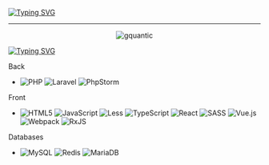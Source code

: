 [![Typing SVG](https://readme-typing-svg.herokuapp.com?color=FFFFF&lines=FULL-STACK+DEVELOPER)](https://github.com/gquantic)
<hr>

<!--p align="center">
  <a href="https://github-readme-stats.vercel.app/api/top-langs/?username=gquantic&theme=radical&langs_count=6&layout=compact"><img alt="GQuantic Activity Graph" src="https://github-readme-stats.vercel.app/api/top-langs/?username=gquantic&theme=radical&langs_count=6&layout=compact" /></a>
 </p-->

<p align="center">
<img src="https://komarev.com/ghpvc/?username=gquantic&label=Profile%20views&color=0e75b6&style=flat" alt="gquantic" />
</p>

[![Typing SVG](https://readme-typing-svg.herokuapp.com?color=FFFFFF&lines=My+stack)](https://github.com/gquantic)

<p>Back</p>

- ![PHP](https://img.shields.io/badge/php-%23777BB4.svg?style=for-the-badge&logo=php&logoColor=white) ![Laravel](https://img.shields.io/badge/laravel-%23FF2D20.svg?style=for-the-badge&logo=laravel&logoColor=white) ![PhpStorm](https://img.shields.io/badge/phpstorm-143?style=for-the-badge&logo=phpstorm&logoColor=black&color=black&labelColor=darkorchid)

<p>Front</p>

- ![HTML5](https://img.shields.io/badge/html5-%23E34F26.svg?style=for-the-badge&logo=html5&logoColor=white) 
![JavaScript](https://img.shields.io/badge/javascript-%23323330.svg?style=for-the-badge&logo=javascript&logoColor=%23F7DF1E) 
![Less](https://img.shields.io/badge/less-2B4C80?style=for-the-badge&logo=less&logoColor=white) 
![TypeScript](https://img.shields.io/badge/typescript-%23007ACC.svg?style=for-the-badge&logo=typescript&logoColor=white) 
![React](https://img.shields.io/badge/react-%2320232a.svg?style=for-the-badge&logo=react&logoColor=%2361DAFB) 
![SASS](https://img.shields.io/badge/SASS-hotpink.svg?style=for-the-badge&logo=SASS&logoColor=white) 
![Vue.js](https://img.shields.io/badge/vuejs-%2335495e.svg?style=for-the-badge&logo=vuedotjs&logoColor=%234FC08D) 
![Webpack](https://img.shields.io/badge/webpack-%238DD6F9.svg?style=for-the-badge&logo=webpack&logoColor=black)
![RxJS](https://img.shields.io/badge/rxjs-%23B7178C.svg?style=for-the-badge&logo=reactivex&logoColor=white)

<p>Databases</p>

- ![MySQL](https://img.shields.io/badge/mysql-%2300f.svg?style=for-the-badge&logo=mysql&logoColor=white)
![Redis](https://img.shields.io/badge/redis-%23DD0031.svg?style=for-the-badge&logo=redis&logoColor=white)
![MariaDB](https://img.shields.io/badge/MariaDB-003545?style=for-the-badge&logo=mariadb&logoColor=white)

<br><br>

<!--
[![Typing SVG](https://readme-typing-svg.herokuapp.com?color=FFFFFF&lines=My+achives)](https://github.com/gquantic)

[![trophy](https://github-profile-trophy.vercel.app/?username=gquantic&theme=onedark)](https://github.com/gquantic)
-->
<!--
<br><br>
[![Build Status](https://app.travis-ci.com/gquantic/gquantic.svg?branch=main)](https://app.travis-ci.com/gquantic/gquantic)
-->
